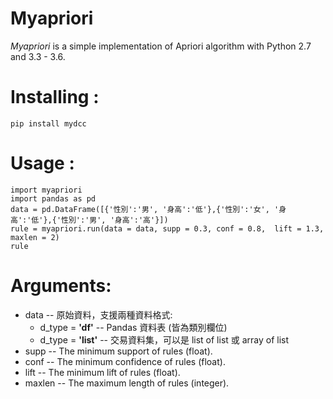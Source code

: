 # Myapriori

*Myapriori* is a simple implementation of
Apriori algorithm with Python 2.7 and 3.3 - 3.6.

# Installing :
```
pip install mydcc
```

# Usage :
```
import myapriori
import pandas as pd
data = pd.DataFrame([{'性別':'男', '身高':'低'},{'性別':'女', '身高':'低'},{'性別':'男', '身高':'高'}])
rule = myapriori.run(data = data, supp = 0.3, conf = 0.8,  lift = 1.3, maxlen = 2)
rule
```

# Arguments:

* data -- 原始資料，支援兩種資料格式:
    * d_type = **'df'** -- Pandas 資料表 (皆為類別欄位)
    * d_type = **'list'** -- 交易資料集，可以是 list of list 或 array of list 
* supp -- The minimum support of rules (float).
* conf -- The minimum confidence of rules (float).
* lift -- The minimum lift of rules (float).
* maxlen -- The maximum length of rules (integer).
